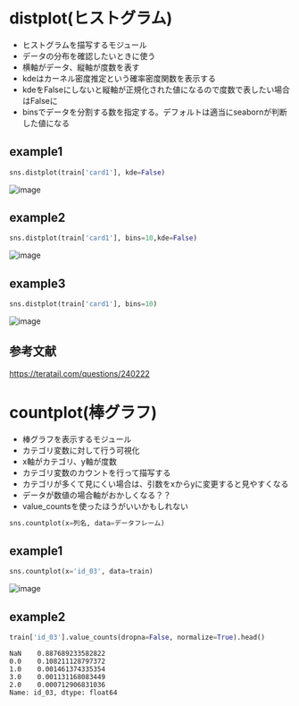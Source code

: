# distplot(ヒストグラム)  
- ヒストグラムを描写するモジュール  
- データの分布を確認したいときに使う  
- 横軸がデータ、縦軸が度数を表す  
- kdeはカーネル密度推定という確率密度関数を表示する  
- kdeをFalseにしないと縦軸が正規化された値になるので度数で表したい場合はFalseに  
- binsでデータを分割する数を指定する。デフォルトは適当にseabornが判断した値になる  
## example1  
```python  
sns.distplot(train['card1'], kde=False)  
```

![image](https://user-images.githubusercontent.com/53253817/75953912-c3036700-5ef5-11ea-951b-0724accf28f2.png)

## example2  
```python  
sns.distplot(train['card1'], bins=10,kde=False)  
```

![image](https://user-images.githubusercontent.com/53253817/75953814-8899ca00-5ef5-11ea-812e-812ba2aa2645.png)

## example3  
```python  
sns.distplot(train['card1'], bins=10)  
```

![image](https://user-images.githubusercontent.com/53253817/75963844-91949680-5f09-11ea-85ed-7e1c68300040.png)

## 参考文献  
https://teratail.com/questions/240222  

# countplot(棒グラフ)  
- 棒グラフを表示するモジュール  
- カテゴリ変数に対して行う可視化  
- x軸がカテゴリ、y軸が度数  
- カテゴリ変数のカウントを行って描写する  
- カテゴリが多くて見にくい場合は、引数をxからyに変更すると見やすくなる  
- データが数値の場合軸がおかしくなる？？  
- value_countsを使ったほうがいいかもしれない   

```python  
sns.countplot(x=列名, data=データフレーム)
```

## example1  
```python  
sns.countplot(x='id_03', data=train)
```

![image](https://user-images.githubusercontent.com/53253817/75963659-35ca0d80-5f09-11ea-9732-78a35bc382b9.png)

## example2  
```python  
train['id_03'].value_counts(dropna=False, normalize=True).head()
```

```
NaN    0.887689233582822
0.0    0.108211128797372
1.0    0.001461374335354
3.0    0.001131168083449
2.0    0.000712906831036
Name: id_03, dtype: float64
```

